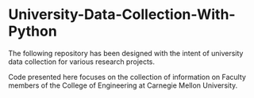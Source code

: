 # University-Data-Collection-With-Python
The following repository has been designed with the intent of university data collection for various research projects.

Code presented here focuses on the collection of information on Faculty members of the College of Engineering at Carnegie Mellon University. 
